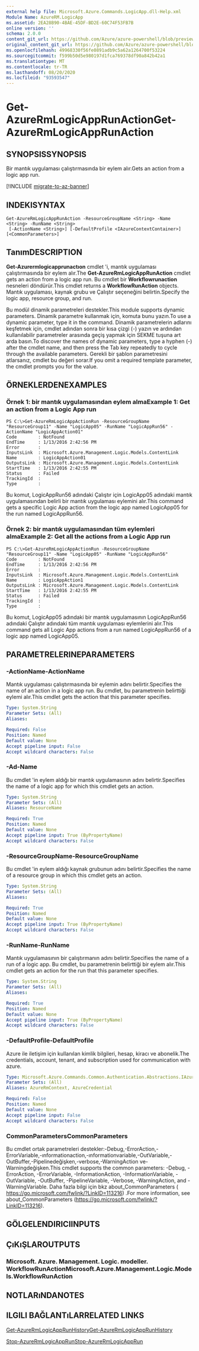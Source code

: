 ```yaml
---
external help file: Microsoft.Azure.Commands.LogicApp.dll-Help.xml
Module Name: AzureRM.LogicApp
ms.assetid: 2EA28B90-4BAE-45DF-BD2E-60C74F53FB7B
online version: ''
schema: 2.0.0
content_git_url: https://github.com/Azure/azure-powershell/blob/preview/src/ResourceManager/LogicApp/Commands.LogicApp/help/Get-AzureRmLogicAppRunAction.md
original_content_git_url: https://github.com/Azure/azure-powershell/blob/preview/src/ResourceManager/LogicApp/Commands.LogicApp/help/Get-AzureRmLogicAppRunAction.md
ms.openlocfilehash: 49968330f56fe0891adb9c5a62a1264700f53224
ms.sourcegitcommit: f599b50d5e980197d1fca769378df90a842b42a1
ms.translationtype: MT
ms.contentlocale: tr-TR
ms.lasthandoff: 08/20/2020
ms.locfileid: "93593547"
---
```

# <span data-ttu-id="7cdb3-101">Get-AzureRmLogicAppRunAction</span><span class="sxs-lookup"><span data-stu-id="7cdb3-101">Get-AzureRmLogicAppRunAction</span></span>

## <span data-ttu-id="7cdb3-102">SYNOPSIS</span><span class="sxs-lookup"><span data-stu-id="7cdb3-102">SYNOPSIS</span></span>
<span data-ttu-id="7cdb3-103">Bir mantık uygulaması çalıştırmasında bir eylem alır.</span><span class="sxs-lookup"><span data-stu-id="7cdb3-103">Gets an action from a logic app run.</span></span>

[!INCLUDE [migrate-to-az-banner](../../includes/migrate-to-az-banner.md)]

## <span data-ttu-id="7cdb3-104">INDEKI</span><span class="sxs-lookup"><span data-stu-id="7cdb3-104">SYNTAX</span></span>

```
Get-AzureRmLogicAppRunAction -ResourceGroupName <String> -Name <String> -RunName <String>
 [-ActionName <String>] [-DefaultProfile <IAzureContextContainer>] [<CommonParameters>]
```

## <span data-ttu-id="7cdb3-105">Tanım</span><span class="sxs-lookup"><span data-stu-id="7cdb3-105">DESCRIPTION</span></span>
<span data-ttu-id="7cdb3-106">**Get-Azurermlogicapprunactıon** cmdlet 'i, mantık uygulaması çalıştırmasında bir eylem alır.</span><span class="sxs-lookup"><span data-stu-id="7cdb3-106">The **Get-AzureRmLogicAppRunAction** cmdlet gets an action from a logic app run.</span></span>
<span data-ttu-id="7cdb3-107">Bu cmdlet bir **Workflowrunaction** nesneleri döndürür.</span><span class="sxs-lookup"><span data-stu-id="7cdb3-107">This cmdlet returns a **WorkflowRunAction** objects.</span></span>
<span data-ttu-id="7cdb3-108">Mantık uygulaması, kaynak grubu ve Çalıştır seçeneğini belirtin.</span><span class="sxs-lookup"><span data-stu-id="7cdb3-108">Specify the logic app, resource group, and run.</span></span>

<span data-ttu-id="7cdb3-109">Bu modül dinamik parametreleri destekler.</span><span class="sxs-lookup"><span data-stu-id="7cdb3-109">This module supports dynamic parameters.</span></span>
<span data-ttu-id="7cdb3-110">Dinamik parametre kullanmak için, komuta bunu yazın.</span><span class="sxs-lookup"><span data-stu-id="7cdb3-110">To use a dynamic parameter, type it in the command.</span></span>
<span data-ttu-id="7cdb3-111">Dinamik parametrelerin adlarını keşfetmek için, cmdlet adından sonra bir kısa çizgi (-) yazın ve ardından kullanılabilir parametreler arasında geçiş yapmak için SEKME tuşuna art arda basın.</span><span class="sxs-lookup"><span data-stu-id="7cdb3-111">To discover the names of dynamic parameters, type a hyphen (-) after the cmdlet name, and then press the Tab key repeatedly to cycle through the available parameters.</span></span>
<span data-ttu-id="7cdb3-112">Gerekli bir şablon parametresini atlarsanız, cmdlet bu değeri sorar.</span><span class="sxs-lookup"><span data-stu-id="7cdb3-112">If you omit a required template parameter, the cmdlet prompts you for the value.</span></span>

## <span data-ttu-id="7cdb3-113">ÖRNEKLERDEN</span><span class="sxs-lookup"><span data-stu-id="7cdb3-113">EXAMPLES</span></span>

### <span data-ttu-id="7cdb3-114">Örnek 1: bir mantık uygulamasından eylem alma</span><span class="sxs-lookup"><span data-stu-id="7cdb3-114">Example 1: Get an action from a Logic App run</span></span>
```
PS C:\>Get-AzureRmLogicAppActionRun -ResourceGroupName "ResourceGroup11" -Name "LogicApp05" -RunName "LogicAppRun56" -ActionName "LogicAppAction01"
Code        : NotFound
EndTime     : 1/13/2016 2:42:56 PM
Error       : 
InputsLink  : Microsoft.Azure.Management.Logic.Models.ContentLink
Name        : LogicAppAction01
OutputsLink : Microsoft.Azure.Management.Logic.Models.ContentLink
StartTime   : 1/13/2016 2:42:55 PM
Status      : Failed
TrackingId  : 
Type        :
```

<span data-ttu-id="7cdb3-115">Bu komut, LogicAppRun56 adındaki Çalıştır için LogicApp05 adındaki mantık uygulamasından belirli bir mantık uygulaması eylemini alır.</span><span class="sxs-lookup"><span data-stu-id="7cdb3-115">This command gets a specific Logic App action from the logic app named LogicApp05 for the run named LogicAppRun56.</span></span>

### <span data-ttu-id="7cdb3-116">Örnek 2: bir mantık uygulamasından tüm eylemleri alma</span><span class="sxs-lookup"><span data-stu-id="7cdb3-116">Example 2: Get all the actions from a Logic App run</span></span>
```
PS C:\>Get-AzureRmLogicAppActionRun -ResourceGroupName "ResourceGroup11" -Name "LogicApp05" -RunName "LogicAppRun56"
Code        : NotFound
EndTime     : 1/13/2016 2:42:56 PM
Error       : 
InputsLink  : Microsoft.Azure.Management.Logic.Models.ContentLink
Name        : LogicAppAction1
OutputsLink : Microsoft.Azure.Management.Logic.Models.ContentLink
StartTime   : 1/13/2016 2:42:55 PM
Status      : Failed
TrackingId  : 
Type        :
```

<span data-ttu-id="7cdb3-117">Bu komut, LogicApp05 adındaki bir mantık uygulamasının LogicAppRun56 adındaki Çalıştır adındaki tüm mantık uygulaması eylemlerini alır.</span><span class="sxs-lookup"><span data-stu-id="7cdb3-117">This command gets all Logic App actions from a run named LogicAppRun56 of a logic app named LogicApp05.</span></span>

## <span data-ttu-id="7cdb3-118">PARAMETRELERINE</span><span class="sxs-lookup"><span data-stu-id="7cdb3-118">PARAMETERS</span></span>

### <span data-ttu-id="7cdb3-119">-ActionName</span><span class="sxs-lookup"><span data-stu-id="7cdb3-119">-ActionName</span></span>
<span data-ttu-id="7cdb3-120">Mantık uygulaması çalıştırmasında bir eylemin adını belirtir.</span><span class="sxs-lookup"><span data-stu-id="7cdb3-120">Specifies the name of an action in a logic app run.</span></span>
<span data-ttu-id="7cdb3-121">Bu cmdlet, bu parametrenin belirttiği eylemi alır.</span><span class="sxs-lookup"><span data-stu-id="7cdb3-121">This cmdlet gets the action that this parameter specifies.</span></span>

```yaml
Type: System.String
Parameter Sets: (All)
Aliases: 

Required: False
Position: Named
Default value: None
Accept pipeline input: False
Accept wildcard characters: False
```

### <span data-ttu-id="7cdb3-122">-Ad</span><span class="sxs-lookup"><span data-stu-id="7cdb3-122">-Name</span></span>
<span data-ttu-id="7cdb3-123">Bu cmdlet 'in eylem aldığı bir mantık uygulamasının adını belirtir.</span><span class="sxs-lookup"><span data-stu-id="7cdb3-123">Specifies the name of a logic app for which this cmdlet gets an action.</span></span>

```yaml
Type: System.String
Parameter Sets: (All)
Aliases: ResourceName

Required: True
Position: Named
Default value: None
Accept pipeline input: True (ByPropertyName)
Accept wildcard characters: False
```

### <span data-ttu-id="7cdb3-124">-ResourceGroupName</span><span class="sxs-lookup"><span data-stu-id="7cdb3-124">-ResourceGroupName</span></span>
<span data-ttu-id="7cdb3-125">Bu cmdlet 'in eylem aldığı kaynak grubunun adını belirtir.</span><span class="sxs-lookup"><span data-stu-id="7cdb3-125">Specifies the name of a resource group in which this cmdlet gets an action.</span></span>

```yaml
Type: System.String
Parameter Sets: (All)
Aliases: 

Required: True
Position: Named
Default value: None
Accept pipeline input: True (ByPropertyName)
Accept wildcard characters: False
```

### <span data-ttu-id="7cdb3-126">-RunName</span><span class="sxs-lookup"><span data-stu-id="7cdb3-126">-RunName</span></span>
<span data-ttu-id="7cdb3-127">Mantık uygulamasının bir çalıştırmanın adını belirtir.</span><span class="sxs-lookup"><span data-stu-id="7cdb3-127">Specifies the name of a run of a logic app.</span></span>
<span data-ttu-id="7cdb3-128">Bu cmdlet, bu parametrenin belirttiği bir eylem alır.</span><span class="sxs-lookup"><span data-stu-id="7cdb3-128">This cmdlet gets an action for the run that this parameter specifies.</span></span>

```yaml
Type: System.String
Parameter Sets: (All)
Aliases: 

Required: True
Position: Named
Default value: None
Accept pipeline input: True (ByPropertyName)
Accept wildcard characters: False
```

### <span data-ttu-id="7cdb3-129">-DefaultProfile</span><span class="sxs-lookup"><span data-stu-id="7cdb3-129">-DefaultProfile</span></span>
<span data-ttu-id="7cdb3-130">Azure ile iletişim için kullanılan kimlik bilgileri, hesap, kiracı ve abonelik.</span><span class="sxs-lookup"><span data-stu-id="7cdb3-130">The credentials, account, tenant, and subscription used for communication with azure.</span></span>

```yaml
Type: Microsoft.Azure.Commands.Common.Authentication.Abstractions.IAzureContextContainer
Parameter Sets: (All)
Aliases: AzureRmContext, AzureCredential

Required: False
Position: Named
Default value: None
Accept pipeline input: False
Accept wildcard characters: False
```

### <span data-ttu-id="7cdb3-131">CommonParameters</span><span class="sxs-lookup"><span data-stu-id="7cdb3-131">CommonParameters</span></span>
<span data-ttu-id="7cdb3-132">Bu cmdlet ortak parametreleri destekler:-Debug,-ErrorAction,-ErrorVariable,-ınformationaction,-ınformationvariable,-OutVariable,-OutBuffer,-Pipelinedeğişken,-verbose,-WarningAction ve-Warningdeğişken.</span><span class="sxs-lookup"><span data-stu-id="7cdb3-132">This cmdlet supports the common parameters: -Debug, -ErrorAction, -ErrorVariable, -InformationAction, -InformationVariable, -OutVariable, -OutBuffer, -PipelineVariable, -Verbose, -WarningAction, and -WarningVariable.</span></span> <span data-ttu-id="7cdb3-133">Daha fazla bilgi için bkz about_CommonParameters ( https://go.microsoft.com/fwlink/?LinkID=113216) .</span><span class="sxs-lookup"><span data-stu-id="7cdb3-133">For more information, see about_CommonParameters (https://go.microsoft.com/fwlink/?LinkID=113216).</span></span>

## <span data-ttu-id="7cdb3-134">GÖLGELENDIRICI</span><span class="sxs-lookup"><span data-stu-id="7cdb3-134">INPUTS</span></span>

## <span data-ttu-id="7cdb3-135">ÇıKıŞLAR</span><span class="sxs-lookup"><span data-stu-id="7cdb3-135">OUTPUTS</span></span>

### <span data-ttu-id="7cdb3-136">Microsoft. Azure. Management. Logic. modeller. WorkflowRunAction</span><span class="sxs-lookup"><span data-stu-id="7cdb3-136">Microsoft.Azure.Management.Logic.Models.WorkflowRunAction</span></span>

## <span data-ttu-id="7cdb3-137">NOTLARıNDA</span><span class="sxs-lookup"><span data-stu-id="7cdb3-137">NOTES</span></span>

## <span data-ttu-id="7cdb3-138">ILGILI BAĞLANTıLAR</span><span class="sxs-lookup"><span data-stu-id="7cdb3-138">RELATED LINKS</span></span>

[<span data-ttu-id="7cdb3-139">Get-AzureRmLogicAppRunHistory</span><span class="sxs-lookup"><span data-stu-id="7cdb3-139">Get-AzureRmLogicAppRunHistory</span></span>](./Get-AzureRmLogicAppRunHistory.md)

[<span data-ttu-id="7cdb3-140">Stop-AzureRmLogicAppRun</span><span class="sxs-lookup"><span data-stu-id="7cdb3-140">Stop-AzureRmLogicAppRun</span></span>](./Stop-AzureRmLogicAppRun.md)


